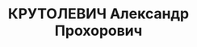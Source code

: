 ---
title: КРУТОЛЕВИЧ Александр Прохорович
description: (1894-?) (белор. Аляксандр Прохаравіч Круталевіч) — советский белорусский
  спортсмен (русские шашки), шашечный деятель, математик, преподаватель высшей школы,
  учитель. Участник I Чемпионата СССР по русским шашкам. В 1924—1936 гг. работал в
  БГУ, с 1919 на преподавательской работе в средних учебных заведениях г. Минска.
  Член Белорусской научно-терминологической комиссии (с 1921 г.). Был знаком с Давыдом
  Ивановичем Саргиным, сохранил часть архива шашечного историка, записал воспоминания.
  В 1937 году Александр несправедливо обвинен по доносу и репрессирован.
---